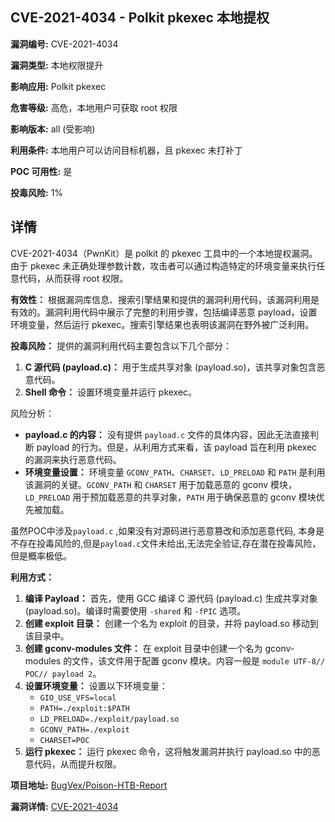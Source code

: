 ## CVE-2021-4034 - Polkit pkexec 本地提权

**漏洞编号:** CVE-2021-4034

**漏洞类型:** 本地权限提升

**影响应用:** Polkit pkexec

**危害等级:** 高危，本地用户可获取 root 权限

**影响版本:** all (受影响)

**利用条件:** 本地用户可以访问目标机器，且 pkexec 未打补丁

**POC 可用性:** 是

**投毒风险:** 1%

## 详情

CVE-2021-4034（PwnKit）是 polkit 的 pkexec 工具中的一个本地提权漏洞。由于 pkexec 未正确处理参数计数，攻击者可以通过构造特定的环境变量来执行任意代码，从而获得 root 权限。

**有效性：**
根据漏洞库信息、搜索引擎结果和提供的漏洞利用代码，该漏洞利用是有效的。漏洞利用代码中展示了完整的利用步骤，包括编译恶意 payload，设置环境变量，然后运行 pkexec。搜索引擎结果也表明该漏洞在野外被广泛利用。

**投毒风险：**
提供的漏洞利用代码主要包含以下几个部分：
1.  **C 源代码 (payload.c)：** 用于生成共享对象 (payload.so)，该共享对象包含恶意代码。
2.  **Shell 命令：** 设置环境变量并运行 pkexec。

风险分析：
*   **payload.c 的内容：** 没有提供 `payload.c` 文件的具体内容，因此无法直接判断 payload 的行为。但是，从利用方式来看，该 payload 旨在利用 pkexec 的漏洞来执行恶意代码。
*   **环境变量设置：** 环境变量 `GCONV_PATH`、`CHARSET`、`LD_PRELOAD` 和 `PATH` 是利用该漏洞的关键。`GCONV_PATH` 和 `CHARSET` 用于加载恶意的 gconv 模块，`LD_PRELOAD` 用于预加载恶意的共享对象，`PATH` 用于确保恶意的 gconv 模块优先被加载。

虽然POC中涉及`payload.c` ,如果没有对源码进行恶意篡改和添加恶意代码, 本身是不存在投毒风险的,但是`payload.c`文件未给出,无法完全验证,存在潜在投毒风险，但是概率极低。

**利用方式：**
1.  **编译 Payload：** 首先，使用 GCC 编译 C 源代码 (payload.c) 生成共享对象 (payload.so)。编译时需要使用 `-shared` 和 `-fPIC` 选项。
2.  **创建 exploit 目录：** 创建一个名为 exploit 的目录，并将 payload.so 移动到该目录中。
3.  **创建 gconv-modules 文件：** 在 exploit 目录中创建一个名为 gconv-modules 的文件，该文件用于配置 gconv 模块。内容一般是 `module UTF-8// POC// payload 2`。
4.  **设置环境变量：** 设置以下环境变量：
    *   `GIO_USE_VFS=local`
    *   `PATH=./exploit:$PATH`
    *   `LD_PRELOAD=./exploit/payload.so`
    *   `GCONV_PATH=./exploit`
    *   `CHARSET=POC`
5.  **运行 pkexec：** 运行 pkexec 命令，这将触发漏洞并执行 payload.so 中的恶意代码，从而提升权限。

**项目地址:** [BugVex/Poison-HTB-Report](https://github.com/BugVex/Poison-HTB-Report)

**漏洞详情:** [CVE-2021-4034](https://nvd.nist.gov/vuln/detail/CVE-2021-4034)